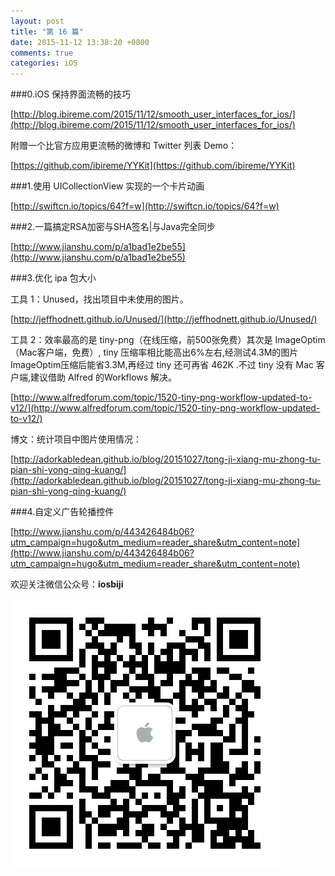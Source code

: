 ```yaml
---
layout: post
title: "第 16 篇"
date: 2015-11-12 13:38:20 +0800
comments: true
categories: iOS
---
```


###0.iOS 保持界面流畅的技巧

[http://blog.ibireme.com/2015/11/12/smooth_user_interfaces_for_ios/](http://blog.ibireme.com/2015/11/12/smooth_user_interfaces_for_ios/)

附赠一个比官方应用更流畅的微博和 Twitter 列表 Demo：

[https://github.com/ibireme/YYKit](https://github.com/ibireme/YYKit)

###1.使用 UICollectionView 实现的一个卡片动画

[http://swiftcn.io/topics/64?f=w](http://swiftcn.io/topics/64?f=w)

###2.一篇搞定RSA加密与SHA签名|与Java完全同步

[http://www.jianshu.com/p/a1bad1e2be55](http://www.jianshu.com/p/a1bad1e2be55)

###3.优化 ipa 包大小

工具 1：Unused，找出项目中未使用的图片。

[http://jeffhodnett.github.io/Unused/](http://jeffhodnett.github.io/Unused/)

工具 2：效率最高的是 tiny-png（在线压缩，前500张免费）其次是 ImageOptim（Mac客户端，免费）, tiny 压缩率相比能高出6%左右,经测试4.3M的图片ImageOptim压缩后能省3.3M,再经过 tiny 还可再省 462K .不过 tiny 没有 Mac 客户端,建议借助 Alfred 的Workflows 解决。

[http://www.alfredforum.com/topic/1520-tiny-png-workflow-updated-to-v12/](http://www.alfredforum.com/topic/1520-tiny-png-workflow-updated-to-v12/)

博文：统计项目中图片使用情况：

[http://adorkabledean.github.io/blog/20151027/tong-ji-xiang-mu-zhong-tu-pian-shi-yong-qing-kuang/](http://adorkabledean.github.io/blog/20151027/tong-ji-xiang-mu-zhong-tu-pian-shi-yong-qing-kuang/)

###4.自定义广告轮播控件

[http://www.jianshu.com/p/443426484b06?utm_campaign=hugo&utm_medium=reader_share&utm_content=note](http://www.jianshu.com/p/443426484b06?utm_campaign=hugo&utm_medium=reader_share&utm_content=note)

欢迎关注微信公众号：**iosbiji**

![iOS开发笔记](/images/weixin.jpg)